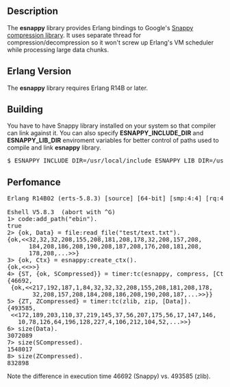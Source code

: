 ## Description

The **esnappy** library provides Erlang bindings to Google's
[Snappy compression library](http://code.google.com/p/snappy/).
It uses separate thread for compression/decompression so it won't
screw up Erlang's VM scheduler while processing large data chunks.

## Erlang Version

The **esnappy** library requires Erlang R14B or later.

## Building

You have to have Snappy library installed on your system so that
compiler can link against it. You can also specify **ESNAPPY_INCLUDE_DIR**
and **ESNAPPY_LIB_DIR** enviroment variables for better control of
paths used to compile and link **esnappy** library.

<pre>
$ ESNAPPY_INCLUDE_DIR=/usr/local/include ESNAPPY_LIB_DIR=/usr/local/lib ./rebar compile
</pre>

## Perfomance

<pre>
Erlang R14B02 (erts-5.8.3) [source] [64-bit] [smp:4:4] [rq:4] [async-threads:0] [hipe] [kernel-poll:false]

Eshell V5.8.3  (abort with ^G)
1> code:add_path("ebin").
true
2> {ok, Data} = file:read_file("test/text.txt").
{ok,&lt;&lt;32,32,32,208,155,208,181,208,178,32,208,157,208,
      184,208,186,208,190,208,187,208,176,208,181,208,
      178,208,...&gt;&gt;}
3> {ok, Ctx} = esnappy:create_ctx().
{ok,&lt;&lt;&gt;&gt;}
4> {ST, {ok, SCompressed}} = timer:tc(esnappy, compress, [Ctx, Data]).
{46692,
 {ok,&lt;&lt;217,192,187,1,84,32,32,32,208,155,208,181,208,178,
       32,208,157,208,184,208,186,208,190,208,187,...&gt;&gt;}}
5> {ZT, ZCompressed} = timer:tc(zlib, zip, [Data]).
{493585,
 &lt;&lt;172,189,203,110,37,219,145,37,56,207,175,56,17,147,146,
   10,78,126,64,196,128,227,4,106,212,104,52,...&gt;&gt;}
6> size(Data).
3072089
7> size(SCompressed).
1548017
8> size(ZCompressed).
832898
</pre>

Note the difference in execution time 46692 (Snappy) vs. 493585 (zlib).
